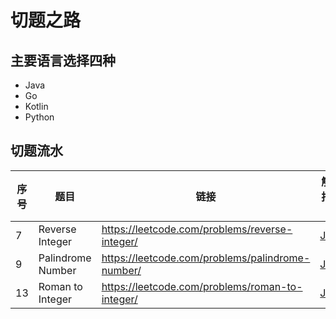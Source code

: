 # 切题之路
## 主要语言选择四种
- Java
- Go
- Kotlin
- Python

## 切题流水

|  序号 |  题目   | 链接  | 解题报告 ｜
|  ---- |  ----  | ----  | ----  |
|  7 | Reverse Integer  | https://leetcode.com/problems/reverse-integer/ |  [Java](./src/main/java/org/example/leetcode/java/LeetCode0007.java) |
|  9 | Palindrome Number  | https://leetcode.com/problems/palindrome-number/ |  [Java](./src/main/java/org/example/leetcode/java/LeetCode0009.java) |
|  13 | Roman to Integer  | https://leetcode.com/problems/roman-to-integer/ |  [Java](./src/main/java/org/example/leetcode/java/LeetCode00013.java) |
